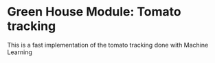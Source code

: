 # Green House Module: Tomato tracking

This is a fast implementation of the tomato tracking done with Machine Learning
